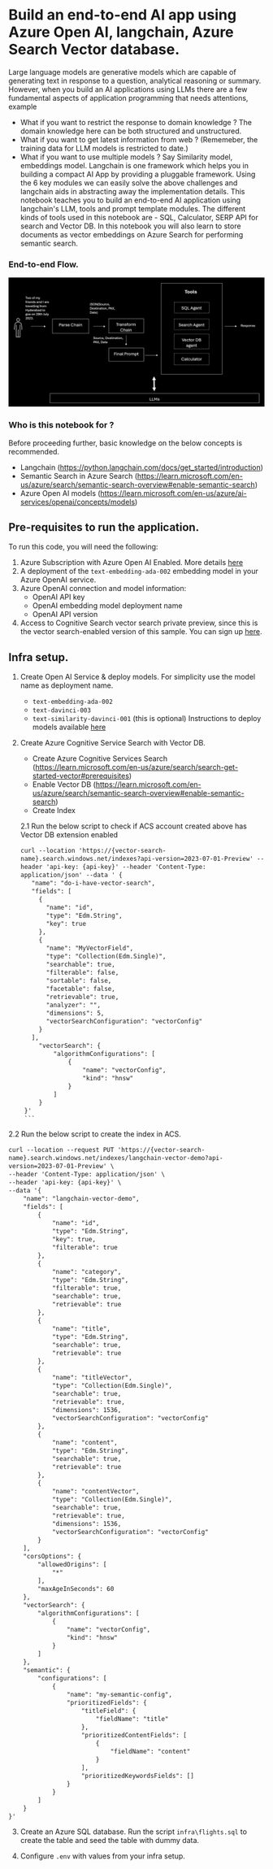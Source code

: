# Build an end-to-end AI app using Azure Open AI, langchain, Azure Search Vector database.

Large language models are generative models which are capable of generating text in response to a question, analytical reasoning or summary. 
However, when you build an AI applications using LLMs there are a few fundamental aspects of application programming that needs attentions, example
- What if you want to restrict the response to domain knowledge ? The domain knowledge here can be both structured and unstructured.
- What if you want to get latest information from web ? (Rememeber, the training data for LLM models is restricted to date.)
- What if you want to use multiple models ? Say Similarity model, embeddings model.
Langchain is one framework which helps you in building a compact AI App by providing a pluggable framework.
Using the 6 key modules we can easily solve the above challenges and langchain aids in abstracting away the implementation details. 
This notebook teaches you to build an end-to-end AI application using langchain's LLM, tools and prompt template modules.
The different kinds of tools used in this notebook are - SQL, Calculator, SERP API for search and Vector DB.
In this notebook you will also learn to store documents as vector embeddings on Azure Search for performing semantic search.

### End-to-end Flow.

<img src='./imgs/arch.png'>


### Who is this notebook for ?

Before proceeding further, basic knowledge on the below concepts is recommended.

- Langchain (https://python.langchain.com/docs/get_started/introduction)
- Semantic Search in Azure Search (https://learn.microsoft.com/en-us/azure/search/semantic-search-overview#enable-semantic-search)
- Azure Open AI models (https://learn.microsoft.com/en-us/azure/ai-services/openai/concepts/models)

## Pre-requisites to run the application.

To run this code, you will need the following:

1. Azure Subscription with Azure Open AI Enabled. More details [here](https://learn.microsoft.com/en-us/legal/cognitive-services/openai/limited-access)
1. A deployment of the `text-embedding-ada-002` embedding model in your Azure OpenAI service. 
1. Azure OpenAI connection and model information:
   - OpenAI API key
   - OpenAI embedding model deployment name
   - OpenAI API version
1. Access to Cognitive Search vector search private preview, since this is the vector search-enabled version of this sample. You can sign up [here](https://aka.ms/VectorSearchSignUp).

## Infra setup.

1. Create Open AI Service & deploy models. For simplicity use the model name as deployment name.
   - `text-embedding-ada-002`
   - `text-davinci-003` 
   - `text-similarity-davinci-001` (this is optional)
Instructions to deploy models available [here](https://microsoftlearning.github.io/mslearn-openai/Instructions/Labs/01-get-started-azure-openai.html)

1. Create Azure Cognitive Service Search with Vector DB. 
   - Create Azure Cognitive Services Search (https://learn.microsoft.com/en-us/azure/search/search-get-started-vector#prerequisites)
   - Enable Vector DB (https://learn.microsoft.com/en-us/azure/search/semantic-search-overview#enable-semantic-search)
   - Create Index

   2.1 Run the below script to check if ACS account created above has Vector DB extension enabled

   ``````
   curl --location 'https://{vector-search-name}.search.windows.net/indexes?api-version=2023-07-01-Preview' --header 'api-key: {api-key}' --header 'Content-Type: application/json' --data ' {
      "name": "do-i-have-vector-search",
      "fields": [
        {
          "name": "id",
          "type": "Edm.String",
          "key": true
        },
        {
          "name": "MyVectorField",
          "type": "Collection(Edm.Single)",
          "searchable": true,
          "filterable": false,
          "sortable": false,
          "facetable": false,
          "retrievable": true,
          "analyzer": "",
          "dimensions": 5,
          "vectorSearchConfiguration": "vectorConfig"
        }
      ],
        "vectorSearch": {
            "algorithmConfigurations": [
                {
                    "name": "vectorConfig",
                    "kind": "hnsw"
                }
            ]
        }
    }'
    ```
2.2  Run the below script to create the index in ACS.

```
curl --location --request PUT 'https://{vector-search-name}.search.windows.net/indexes/langchain-vector-demo?api-version=2023-07-01-Preview' \
--header 'Content-Type: application/json' \
--header 'api-key: {api-key}' \
--data '{
    "name": "langchain-vector-demo",
    "fields": [
        {
            "name": "id",
            "type": "Edm.String",
            "key": true,
            "filterable": true
        },
        {
            "name": "category",
            "type": "Edm.String",
            "filterable": true,
            "searchable": true,
            "retrievable": true
        },
        {
            "name": "title",
            "type": "Edm.String",
            "searchable": true,
            "retrievable": true
        },
        {
            "name": "titleVector",
            "type": "Collection(Edm.Single)",
            "searchable": true,
            "retrievable": true,
            "dimensions": 1536,
            "vectorSearchConfiguration": "vectorConfig"
        },
        {
            "name": "content",
            "type": "Edm.String",
            "searchable": true,
            "retrievable": true
        },
        {
            "name": "contentVector",
            "type": "Collection(Edm.Single)",
            "searchable": true,
            "retrievable": true,
            "dimensions": 1536,
            "vectorSearchConfiguration": "vectorConfig"
        }
    ],
    "corsOptions": {
        "allowedOrigins": [
            "*"
        ],
        "maxAgeInSeconds": 60
    },
    "vectorSearch": {
        "algorithmConfigurations": [
            {
                "name": "vectorConfig",
                "kind": "hnsw"
            }
        ]
    },
    "semantic": {
        "configurations": [
            {
                "name": "my-semantic-config",
                "prioritizedFields": {
                    "titleField": {
                        "fieldName": "title"
                    },
                    "prioritizedContentFields": [
                        {
                            "fieldName": "content"
                        }
                    ],
                    "prioritizedKeywordsFields": []
                }
            }
        ]
    }
}'
```

3. Create an Azure SQL database. Run the script `infra\flights.sql` to create the table and seed the table with dummy data.

4. Configure `.env` with values from your infra setup.




